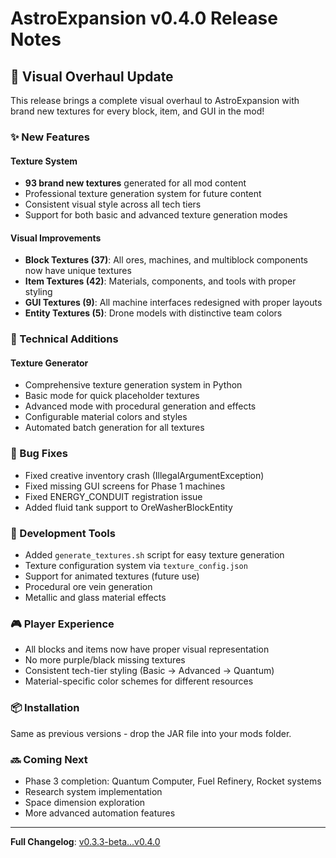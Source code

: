 # AstroExpansion v0.4.0 Release Notes

## 🎨 Visual Overhaul Update

This release brings a complete visual overhaul to AstroExpansion with brand new textures for every block, item, and GUI in the mod!

### ✨ New Features

#### Texture System
- **93 brand new textures** generated for all mod content
- Professional texture generation system for future content
- Consistent visual style across all tech tiers
- Support for both basic and advanced texture generation modes

#### Visual Improvements
- **Block Textures (37)**: All ores, machines, and multiblock components now have unique textures
- **Item Textures (42)**: Materials, components, and tools with proper styling
- **GUI Textures (9)**: All machine interfaces redesigned with proper layouts
- **Entity Textures (5)**: Drone models with distinctive team colors

### 🔧 Technical Additions

#### Texture Generator
- Comprehensive texture generation system in Python
- Basic mode for quick placeholder textures
- Advanced mode with procedural generation and effects
- Configurable material colors and styles
- Automated batch generation for all textures

### 🐛 Bug Fixes
- Fixed creative inventory crash (IllegalArgumentException)
- Fixed missing GUI screens for Phase 1 machines
- Fixed ENERGY_CONDUIT registration issue
- Added fluid tank support to OreWasherBlockEntity

### 📝 Development Tools
- Added `generate_textures.sh` script for easy texture generation
- Texture configuration system via `texture_config.json`
- Support for animated textures (future use)
- Procedural ore vein generation
- Metallic and glass material effects

### 🎮 Player Experience
- All blocks and items now have proper visual representation
- No more purple/black missing textures
- Consistent tech-tier styling (Basic → Advanced → Quantum)
- Material-specific color schemes for different resources

### 📦 Installation
Same as previous versions - drop the JAR file into your mods folder.

### 🔜 Coming Next
- Phase 3 completion: Quantum Computer, Fuel Refinery, Rocket systems
- Research system implementation
- Space dimension exploration
- More advanced automation features

---

**Full Changelog**: [v0.3.3-beta...v0.4.0](https://github.com/yourusername/AstroExpansion/compare/v0.3.3-beta...v0.4.0)